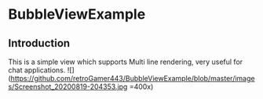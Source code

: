 # BubbleViewExample

## Introduction
This is a simple view which supports Multi line rendering, very useful for chat applications.
![](https://github.com/retroGamer443/BubbleViewExample/blob/master/images/Screenshot_20200819-204353.jpg =400x)
